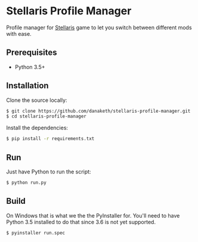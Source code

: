 # Stellaris Profile Manager

Profile manager for [Stellaris](http://store.steampowered.com/app/281990/) game to let you switch between different mods with ease.

## Prerequisites
- Python 3.5+

## Installation

Clone the source locally:
```bash
$ git clone https://github.com/danaketh/stellaris-profile-manager.git
$ cd stellaris-profile-manager
```

Install the dependencies:
```bash
$ pip install -r requirements.txt
```
## Run

Just have Python to run the script:
```bash
$ python run.py
```

## Build

On Windows that is what we the the PyInstaller for. You'll need to have Python 3.5 installed to do that since 3.6 is not yet supported.

```bash
$ pyinstaller run.spec
```
